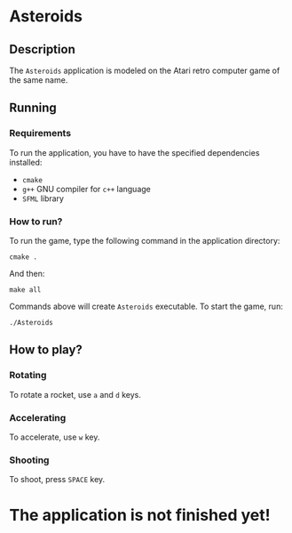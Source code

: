 # Asteroids
## Description
The ```Asteroids``` application is modeled on the Atari retro computer game of the same name. 
## Running
### Requirements
To run the application, you have to have the specified dependencies installed:
- ```cmake```
- ```g++``` GNU compiler for ```c++``` language
- ```SFML``` library
### How to run?
To run the game, type the following command in the application directory:
```
cmake .
```
And then:
```
make all
```
Commands above will create ```Asteroids``` executable. 
To start the game, run:
```
./Asteroids
```
## How to play?
### Rotating
To rotate a rocket, use ```a``` and ```d``` keys.
### Accelerating
To accelerate, use ```w``` key.
### Shooting
To shoot, press ```SPACE``` key.

# The application is not finished yet!
